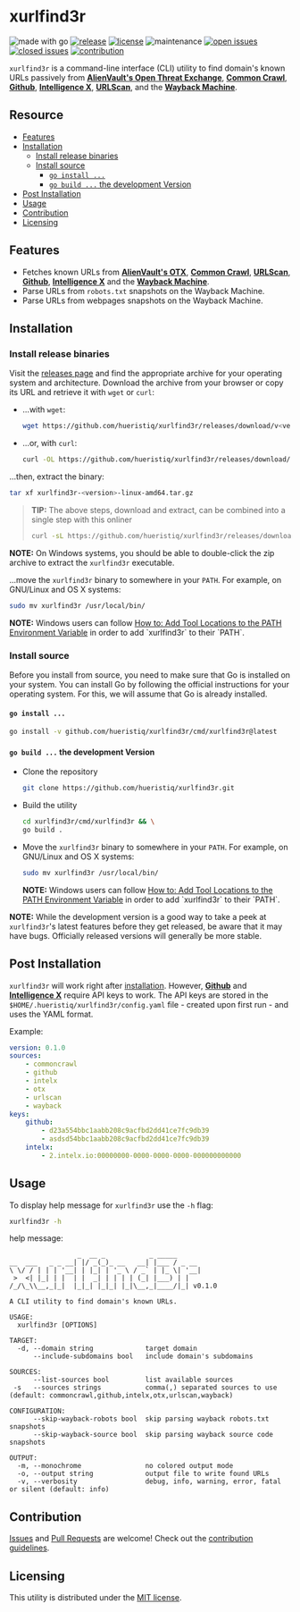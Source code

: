 # xurlfind3r

![made with go](https://img.shields.io/badge/made%20with-Go-0000FF.svg) [![release](https://img.shields.io/github/release/hueristiq/xurlfind3r?style=flat&color=0000FF)](https://github.com/hueristiq/xurlfind3r/releases) [![license](https://img.shields.io/badge/license-MIT-gray.svg?color=0000FF)](https://github.com/hueristiq/xurlfind3r/blob/master/LICENSE) ![maintenance](https://img.shields.io/badge/maintained%3F-yes-0000FF.svg) [![open issues](https://img.shields.io/github/issues-raw/hueristiq/xurlfind3r.svg?style=flat&color=0000FF)](https://github.com/hueristiq/xurlfind3r/issues?q=is:issue+is:open) [![closed issues](https://img.shields.io/github/issues-closed-raw/hueristiq/xurlfind3r.svg?style=flat&color=0000FF)](https://github.com/hueristiq/xurlfind3r/issues?q=is:issue+is:closed) [![contribution](https://img.shields.io/badge/contributions-welcome-0000FF.svg)](https://github.com/hueristiq/xurlfind3r/blob/master/CONTRIBUTING.md)

`xurlfind3r` is a command-line interface (CLI) utility to find domain's known URLs passively from **[AlienVault's Open Threat Exchange](https://otx.alienvault.com/)**, **[Common Crawl](https://commoncrawl.org/)**, **[Github](https://github.com)**, **[Intelligence X](https://intelx.io)**, **[URLScan](https://urlscan.io/)**, and the **[Wayback Machine](https://archive.org/web/)**.

## Resource

* [Features](#features)
* [Installation](#installation)
	* [Install release binaries](#install-release-binaries)
	* [Install source](#install-sources)
		* [`go install ...`](#go-install)
		* [`go build ...` the development Version](#go-build--the-development-version)
* [Post Installation](#post-installation)
* [Usage](#usage)
* [Contribution](#contribution)
* [Licensing](#licensing)

## Features

* Fetches known URLs from **[AlienVault's OTX](https://otx.alienvault.com/)**, **[Common Crawl](https://commoncrawl.org/)**, **[URLScan](https://urlscan.io/)**, **[Github](https://github.com)**, **[Intelligence X](https://intelx.io)** and the **[Wayback Machine](https://archive.org/web/)**.
* Parse URLs from `robots.txt` snapshots on the Wayback Machine.
* Parse URLs from webpages snapshots on the Wayback Machine.

## Installation

### Install release binaries

Visit the [releases page](https://github.com/hueristiq/xurlfind3r/releases) and find the appropriate archive for your operating system and architecture. Download the archive from your browser or copy its URL and retrieve it with `wget` or `curl`:

* ...with `wget`:

	```bash
	wget https://github.com/hueristiq/xurlfind3r/releases/download/v<version>/xurlfind3r-<version>-linux-amd64.tar.gz
	```

* ...or, with `curl`:

	```bash
	curl -OL https://github.com/hueristiq/xurlfind3r/releases/download/v<version>/xurlfind3r-<version>-linux-amd64.tar.gz
	```

...then, extract the binary:

```bash
tar xf xurlfind3r-<version>-linux-amd64.tar.gz
```

> **TIP:** The above steps, download and extract, can be combined into a single step with this onliner
> 
> ```bash
> curl -sL https://github.com/hueristiq/xurlfind3r/releases/download/v<version>/xurlfind3r-<version>-linux-amd64.tar.gz | tar -xzv
> ```

**NOTE:** On Windows systems, you should be able to double-click the zip archive to extract the `xurlfind3r` executable.

...move the `xurlfind3r` binary to somewhere in your `PATH`. For example, on GNU/Linux and OS X systems:

```bash
sudo mv xurlfind3r /usr/local/bin/
```

**NOTE:** Windows users can follow [How to: Add Tool Locations to the PATH Environment Variable](https://msdn.microsoft.com/en-us/library/office/ee537574(v=office.14).aspx) in order to add `xurlfind3r` to their `PATH`.

### Install source

Before you install from source, you need to make sure that Go is installed on your system. You can install Go by following the official instructions for your operating system. For this, we will assume that Go is already installed.

#### `go install ...`

```bash
go install -v github.com/hueristiq/xurlfind3r/cmd/xurlfind3r@latest
```

#### `go build ...` the development Version

* Clone the repository

	```bash
	git clone https://github.com/hueristiq/xurlfind3r.git 
	```

* Build the utility

	```bash
	cd xurlfind3r/cmd/xurlfind3r && \
	go build .
	```

* Move the `xurlfind3r` binary to somewhere in your `PATH`. For example, on GNU/Linux and OS X systems:

	```bash
	sudo mv xurlfind3r /usr/local/bin/
	```

	**NOTE:** Windows users can follow [How to: Add Tool Locations to the PATH Environment Variable](https://msdn.microsoft.com/en-us/library/office/ee537574(v=office.14).aspx) in order to add `xurlfind3r` to their `PATH`.


**NOTE:** While the development version is a good way to take a peek at `xurlfind3r`'s latest features before they get released, be aware that it may have bugs. Officially released versions will generally be more stable.

## Post Installation

`xurlfind3r` will work right after [installation](#installation). However, **[Github](https://github.com)** and **[Intelligence X](https://intelx.io)** require API keys to work. The API keys are stored in the `$HOME/.hueristiq/xurlfind3r/config.yaml` file - created upon first run - and uses the YAML format.

Example:

```yaml
version: 0.1.0
sources:
    - commoncrawl
    - github
    - intelx
    - otx
    - urlscan
    - wayback
keys:
    github:
        - d23a554bbc1aabb208c9acfbd2dd41ce7fc9db39
        - asdsd54bbc1aabb208c9acfbd2dd41ce7fc9db39
    intelx:
        - 2.intelx.io:00000000-0000-0000-0000-000000000000
```

## Usage

To display help message for `xurlfind3r` use the `-h` flag:

```bash
xurlfind3r -h
```

help message:

```
                 _  __ _           _ _____      
__  ___   _ _ __| |/ _(_)_ __   __| |___ / _ __ 
\ \/ / | | | '__| | |_| | '_ \ / _` | |_ \| '__|
 >  <| |_| | |  | |  _| | | | | (_| |___) | |
/_/\_\\__,_|_|  |_|_| |_|_| |_|\__,_|____/|_| v0.1.0

A CLI utility to find domain's known URLs.

USAGE:
  xurlfind3r [OPTIONS]

TARGET:
  -d, --domain string             target domain
      --include-subdomains bool   include domain's subdomains

SOURCES:
      --list-sources bool         list available sources
 -s   --sources strings           comma(,) separated sources to use (default: commoncrawl,github,intelx,otx,urlscan,wayback)

CONFIGURATION:
      --skip-wayback-robots bool  skip parsing wayback robots.txt snapshots
      --skip-wayback-source bool  skip parsing wayback source code snapshots

OUTPUT:
  -m, --monochrome                no colored output mode
  -o, --output string             output file to write found URLs
  -v, --verbosity                 debug, info, warning, error, fatal or silent (default: info)
```

## Contribution

[Issues](https://github.com/hueristiq/xurlfind3r/issues) and [Pull Requests](https://github.com/hueristiq/xurlfind3r/pulls) are welcome! Check out the [contribution guidelines](./CONTRIBUTING.md).

## Licensing

This utility is distributed under the [MIT license](./LICENSE).